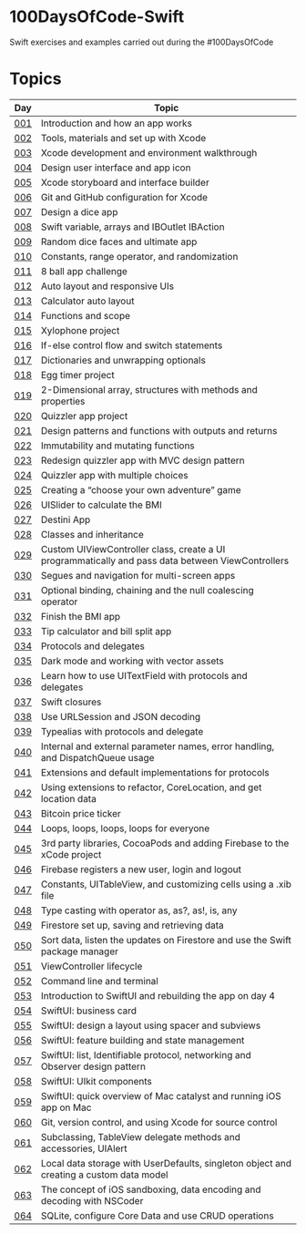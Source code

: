 # 100DaysOfCode-Swift
Swift exercises and examples carried out during the #100DaysOfCode

# Topics
| Day  | Topic |
| ------------- | ------------- |
| [001](https://github.com/simonemargio/100DaysOfCode-Swift/tree/main/001)  | Introduction and how an app works |
| [002](https://github.com/simonemargio/100DaysOfCode-Swift/tree/main/002)  | Tools, materials and set up with Xcode |
| [003](https://github.com/simonemargio/100DaysOfCode-Swift/tree/main/003)  | Xcode development and environment walkthrough |
| [004](https://github.com/simonemargio/100DaysOfCode-Swift/tree/main/004)  | Design user interface and app icon |
| [005](https://github.com/simonemargio/100DaysOfCode-Swift/tree/main/005)  | Xcode storyboard and interface builder |
| [006](https://github.com/simonemargio/100DaysOfCode-Swift/tree/main/006)  | Git and GitHub configuration for Xcode |
| [007](https://github.com/simonemargio/100DaysOfCode-Swift/tree/main/007)  | Design a dice app |
| [008](https://github.com/simonemargio/100DaysOfCode-Swift/tree/main/008)  | Swift variable, arrays and IBOutlet IBAction |
| [009](https://github.com/simonemargio/100DaysOfCode-Swift/tree/main/009)  | Random dice faces and ultimate app |
| [010](https://github.com/simonemargio/100DaysOfCode-Swift/tree/main/010)  | Constants, range operator, and randomization |
| [011](https://github.com/simonemargio/100DaysOfCode-Swift/tree/main/011)  | 8 ball app challenge |
| [012](https://github.com/simonemargio/100DaysOfCode-Swift/tree/main/012)  | Auto layout and responsive UIs |
| [013](https://github.com/simonemargio/100DaysOfCode-Swift/tree/main/013)  | Calculator auto layout |
| [014](https://github.com/simonemargio/100DaysOfCode-Swift/tree/main/014)  | Functions and scope |
| [015](https://github.com/simonemargio/100DaysOfCode-Swift/tree/main/015)  | Xylophone project |
| [016](https://github.com/simonemargio/100DaysOfCode-Swift/tree/main/016)  | If-else control flow and switch statements |
| [017](https://github.com/simonemargio/100DaysOfCode-Swift/tree/main/017)  | Dictionaries and unwrapping optionals |
| [018](https://github.com/simonemargio/100DaysOfCode-Swift/tree/main/018)  | Egg timer project |
| [019](https://github.com/simonemargio/100DaysOfCode-Swift/tree/main/019)  | 2-Dimensional array, structures with methods and properties |
| [020](https://github.com/simonemargio/100DaysOfCode-Swift/tree/main/020)  | Quizzler app project |
| [021](https://github.com/simonemargio/100DaysOfCode-Swift/tree/main/021)  | Design patterns and functions with outputs and returns |
| [022](https://github.com/simonemargio/100DaysOfCode-Swift/tree/main/022)  | Immutability and mutating functions |
| [023](https://github.com/simonemargio/100DaysOfCode-Swift/tree/main/023)  | Redesign quizzler app with MVC design pattern |
| [024](https://github.com/simonemargio/100DaysOfCode-Swift/tree/main/024)  | Quizzler app with multiple choices |
| [025](https://github.com/simonemargio/100DaysOfCode-Swift/tree/main/025)  | Creating a “choose your own adventure” game |
| [026](https://github.com/simonemargio/100DaysOfCode-Swift/tree/main/026)  | UISlider to calculate the BMI |
| [027](https://github.com/simonemargio/100DaysOfCode-Swift/tree/main/027)  | Destini App |
| [028](https://github.com/simonemargio/100DaysOfCode-Swift/tree/main/028)  | Classes and inheritance |
| [029](https://github.com/simonemargio/100DaysOfCode-Swift/tree/main/029)  | Custom UIViewController class, create a UI programmatically and pass data between ViewControllers |
| [030](https://github.com/simonemargio/100DaysOfCode-Swift/tree/main/030)  | Segues and navigation for multi-screen apps |
| [031](https://github.com/simonemargio/100DaysOfCode-Swift/tree/main/031)  | Optional binding, chaining and the null coalescing operator |
| [032](https://github.com/simonemargio/100DaysOfCode-Swift/tree/main/032)  | Finish the BMI app |
| [033](https://github.com/simonemargio/100DaysOfCode-Swift/tree/main/033)  | Tip calculator and bill split app |
| [034](https://github.com/simonemargio/100DaysOfCode-Swift/tree/main/034)  | Protocols and delegates |
| [035](https://github.com/simonemargio/100DaysOfCode-Swift/tree/main/035)  | Dark mode and working with vector assets |
| [036](https://github.com/simonemargio/100DaysOfCode-Swift/tree/main/036)  | Learn how to use UITextField with protocols and delegates |
| [037](https://github.com/simonemargio/100DaysOfCode-Swift/tree/main/037)  | Swift closures |
| [038](https://github.com/simonemargio/100DaysOfCode-Swift/tree/main/038)  | Use URLSession and JSON decoding |
| [039](https://github.com/simonemargio/100DaysOfCode-Swift/tree/main/039)  | Typealias with protocols and delegate |
| [040](https://github.com/simonemargio/100DaysOfCode-Swift/tree/main/040)  | Internal and external parameter names, error handling, and DispatchQueue usage |
| [041](https://github.com/simonemargio/100DaysOfCode-Swift/tree/main/041)  | Extensions and default implementations for protocols |
| [042](https://github.com/simonemargio/100DaysOfCode-Swift/tree/main/042)  | Using extensions to refactor, CoreLocation, and get location data |
| [043](https://github.com/simonemargio/100DaysOfCode-Swift/tree/main/043)  | Bitcoin price ticker |
| [044](https://github.com/simonemargio/100DaysOfCode-Swift/tree/main/044)  | Loops, loops, loops, loops for everyone |
| [045](https://github.com/simonemargio/100DaysOfCode-Swift/tree/main/045)  | 3rd party libraries, CocoaPods and adding Firebase to the xCode project |
| [046](https://github.com/simonemargio/100DaysOfCode-Swift/tree/main/046)  | Firebase registers a new user, login and logout |
| [047](https://github.com/simonemargio/100DaysOfCode-Swift/tree/main/047)  | Constants, UITableView, and customizing cells using a .xib file |
| [048](https://github.com/simonemargio/100DaysOfCode-Swift/tree/main/048)  | Type casting with operator as, as?, as!, is, any |
| [049](https://github.com/simonemargio/100DaysOfCode-Swift/tree/main/049)  | Firestore set up, saving and retrieving data |
| [050](https://github.com/simonemargio/100DaysOfCode-Swift/tree/main/050)  | Sort data, listen the updates on Firestore and use the Swift package manager |
| [051](https://github.com/simonemargio/100DaysOfCode-Swift/tree/main/051)  | ViewController lifecycle |
| [052](https://github.com/simonemargio/100DaysOfCode-Swift/tree/main/052)  | Command line and terminal |
| [053](https://github.com/simonemargio/100DaysOfCode-Swift/tree/main/053)  | Introduction to SwiftUI and rebuilding the app on day 4 |
| [054](https://github.com/simonemargio/100DaysOfCode-Swift/tree/main/054)  | SwiftUI: business card |
| [055](https://github.com/simonemargio/100DaysOfCode-Swift/tree/main/055)  | SwiftUI: design a layout using spacer and subviews |
| [056](https://github.com/simonemargio/100DaysOfCode-Swift/tree/main/056)  | SwiftUI: feature building and state management |
| [057](https://github.com/simonemargio/100DaysOfCode-Swift/tree/main/057)  | SwiftUI: list, Identifiable protocol, networking and Observer design pattern |
| [058](https://github.com/simonemargio/100DaysOfCode-Swift/tree/main/058)  | SwiftUI: UIkit components |
| [059](https://github.com/simonemargio/100DaysOfCode-Swift/tree/main/059)  | SwiftUI: quick overview of Mac catalyst and running iOS app on Mac |
| [060](https://github.com/simonemargio/100DaysOfCode-Swift/tree/main/060)  | Git, version control, and using Xcode for source control |
| [061](https://github.com/simonemargio/100DaysOfCode-Swift/tree/main/061)  | Subclassing, TableView delegate methods and accessories, UIAlert |
| [062](https://github.com/simonemargio/100DaysOfCode-Swift/tree/main/062)  | Local data storage with UserDefaults, singleton object and creating a custom data model |
| [063](https://github.com/simonemargio/100DaysOfCode-Swift/tree/main/063)  | The concept of iOS sandboxing, data encoding and decoding with NSCoder |
| [064](https://github.com/simonemargio/100DaysOfCode-Swift/tree/main/064)  | SQLite, configure Core Data and use CRUD operations |